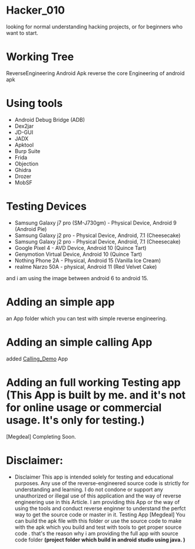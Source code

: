 # Hacker_010
looking for normal understanding hacking projects, or for beginners who want to start. 

# Working Tree 

ReverseEngineering Android Apk 
reverse the core Engineering of android apk 

# Using tools 
- Android Debug Bridge (ADB)
- Dex2jar 
- JD-GUI
- JADX
- Apktool
- Burp Suite
- Frida 
- Objection
- Ghidra
- Drozer
- MobSF

# Testing Devices 
- Samsung Galaxy j7 pro (SM-J730gm) - Physical Device, Android 9 (Android Pie)
- Samsung Galaxy j2 pro - Physical Device, Android, 7.1 (Cheesecake)
- Samsung Galaxy j2 pro - Physical Device, Android, 7.1 (Cheesecake)
- Google Pixel 4 - AVD Device, Android 10 (Quince Tart)
- Genymotion Virtual Device, Android 10 (Quince Tart)
- Nothing Phone 2A - Physical, Android 15 (Vanilla Ice Cream)
- realme Narzo 50A - physical, Android 11 (Red Velvet Cake)

and i am using the image between android 6 to android 15. 

# Adding an simple app  

an App folder which you can test with simple reverse engineering. 

# Adding an simple calling App

added [Calling_Demo](https://github.com/rahulsinghaspqwv/Hacker_010/tree/main/Calling_Demo) App 

# Adding an full working Testing app (This App is built by me. and it's not for online usage or commercial usage. It's only for testing.)
[Megdeal] Completing Soon.
# Disclaimer:
- Disclaimer 
This app is intended solely for testing and educational purposes. Any use of the reverse-engineered source code is strictly for understanding and learning. I do not condone or support any unauthorized or illegal use of this application and the way of reverse engineering use in this Article.
I am providing this App or the way of using the tools and conduct reverse enginner to understand the perfct way to get the source code or master in it. 
Testing App [Megdeal]
You can build the apk file with this folder or use the source code to make with the apk which you build and test with tools to get proper source code . that's the reason why i am providing the full app with source code folder <b> (project folder which build in android studio using java. ) </b>